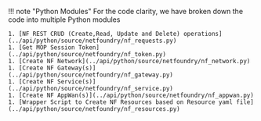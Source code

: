 !!! note "Python Modules"
    For the code clarity, we have broken down the code into multiple Python modules  

    1. [NF REST CRUD (Create,Read, Update and Delete) operations](../api/python/source/netfoundry/nf_requests.py)
    1. [Get MOP Session Token](../api/python/source/netfoundry/nf_token.py)
    1. [Create NF Network](../api/python/source/netfoundry/nf_network.py)
    1. [Create NF Gateway(s)](../api/python/source/netfoundry/nf_gateway.py)
    1. [Create NF Service(s)](../api/python/source/netfoundry/nf_service.py)
    1. [Create NF AppWan(s)](../api/python/source/netfoundry/nf_appwan.py)
    1. [Wrapper Script to Create NF Resources based on Resource yaml file](../api/python/source/netfoundry/nf_resources.py)
